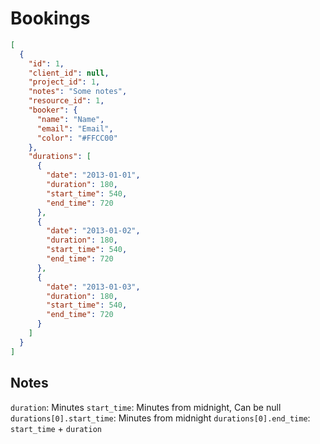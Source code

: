 # Bookings

```json
[
  {
    "id": 1,
    "client_id": null,
    "project_id": 1,
    "notes": "Some notes",
    "resource_id": 1,
    "booker": {
      "name": "Name",
      "email": "Email",
      "color": "#FFCC00"
    },
    "durations": [
      {
        "date": "2013-01-01",
        "duration": 180,
        "start_time": 540,
        "end_time": 720
      },
      {
        "date": "2013-01-02",
        "duration": 180,
        "start_time": 540,
        "end_time": 720
      },
      {
        "date": "2013-01-03",
        "duration": 180,
        "start_time": 540,
        "end_time": 720
      }
    ]
  }
]
```

## Notes

`duration`: Minutes
`start_time`: Minutes from midnight, Can be null
`durations[0].start_time`: Minutes from midnight
`durations[0].end_time`: `start_time` + `duration`
